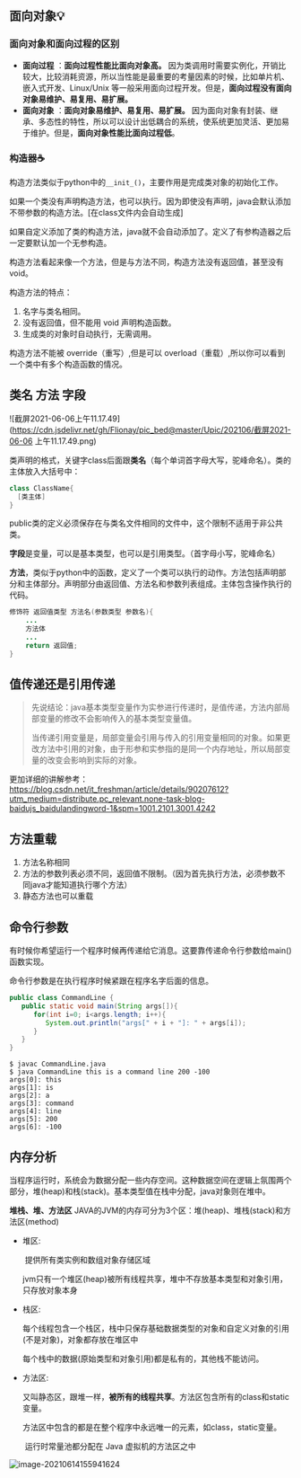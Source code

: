 ## 面向对象:bulb:

### 面向对象和面向过程的区别

- **面向过程** ：**面向过程性能比面向对象高。** 因为类调用时需要实例化，开销比较大，比较消耗资源，所以当性能是最重要的考量因素的时候，比如单片机、嵌入式开发、Linux/Unix 等一般采用面向过程开发。但是，**面向过程没有面向对象易维护、易复用、易扩展。**
- **面向对象** ：**面向对象易维护、易复用、易扩展。** 因为面向对象有封装、继承、多态性的特性，所以可以设计出低耦合的系统，使系统更加灵活、更加易于维护。但是，**面向对象性能比面向过程低**。

### 构造器:coffee:

构造方法类似于python中的`__init_()`，主要作用是完成类对象的初始化工作。

如果一个类没有声明构造方法，也可以执行。因为即使没有声明，java会默认添加不带参数的构造方法。[在class文件内会自动生成]

如果自定义添加了类的构造方法，java就不会自动添加了。定义了有参构造器之后一定要默认加一个无参构造。

构造方法看起来像一个方法，但是与方法不同，构造方法没有返回值，甚至没有void。

构造方法的特点：

1. 名字与类名相同。
2. 没有返回值，但不能用 void 声明构造函数。
3. 生成类的对象时自动执行，无需调用。

构造方法不能被 override（重写）,但是可以 overload（重载）,所以你可以看到一个类中有多个构造函数的情况。

## 类名 方法 字段

![截屏2021-06-06上午11.17.49](https://cdn.jsdelivr.net/gh/Flionay/pic_bed@master/Upic/202106/截屏2021-06-06 上午11.17.49.png)

类声明的格式，关键字class后面跟**类名**（每个单词首字母大写，驼峰命名）。类的主体放入大括号中：

```java
class ClassName{
  [类主体]
}
```

public类的定义必须保存在与类名文件相同的文件中，这个限制不适用于非公共类。

**字段**是变量，可以是基本类型，也可以是引用类型。（首字母小写，驼峰命名）

**方法**，类似于python中的函数，定义了一个类可以执行的动作。方法包括声明部分和主体部分。声明部分由返回值、方法名和参数列表组成。主体包含操作执行的代码。

```java
修饰符 返回值类型 方法名(参数类型 参数名){
    ...
    方法体
    ...
    return 返回值;
}
```

## 值传递还是引用传递

> 先说结论：java基本类型变量作为实参进行传递时，是值传递，方法内部局部变量的修改不会影响传入的基本类型变量值。
>
> 当传递引用变量是，局部变量会引用与传入的引用变量相同的对象。如果更改方法中引用的对象，由于形参和实参指的是同一个内存地址，所以局部变量的改变会影响到实际的对象。

更加详细的讲解参考：https://blog.csdn.net/it_freshman/article/details/90207612?utm_medium=distribute.pc_relevant.none-task-blog-baidujs_baidulandingword-1&spm=1001.2101.3001.4242

## 方法重载

1. 方法名称相同
2. 方法的参数列表必须不同，返回值不限制。（因为首先执行方法，必须参数不同java才能知道执行哪个方法）
3. 静态方法也可以重载



## 命令行参数

有时候你希望运行一个程序时候再传递给它消息。这要靠传递命令行参数给main()函数实现。

命令行参数是在执行程序时候紧跟在程序名字后面的信息。

```java
public class CommandLine {
   public static void main(String args[]){ 
      for(int i=0; i<args.length; i++){
         System.out.println("args[" + i + "]: " + args[i]);
      }
   }
}
```

```shell
$ javac CommandLine.java 
$ java CommandLine this is a command line 200 -100
args[0]: this
args[1]: is
args[2]: a
args[3]: command
args[4]: line
args[5]: 200
args[6]: -100
```

## 内存分析

当程序运行时，系统会为数据分配一些内存空间。这种数据空间在逻辑上氛围两个部分，堆(heap)和栈(stack)。基本类型值在栈中分配，java对象则在堆中。

**堆栈、堆、方法区**
JAVA的JVM的内存可分为3个区：堆(heap)、堆栈(stack)和方法区(method)

- 堆区:

  ​	提供所有类实例和数组对象存储区域

  ​	jvm只有一个堆区(heap)被所有线程共享，堆中不存放基本类型和对象引用，只存放对象本身

- 栈区:

  ​	每个线程包含一个栈区，栈中只保存基础数据类型的对象和自定义对象的引用(不是对象)，对象都存放在堆区中

  ​	每个栈中的数据(原始类型和对象引用)都是私有的，其他栈不能访问。

- 方法区:

  ​	又叫静态区，跟堆一样，**被所有的线程共享**。方法区包含所有的class和static变量。

  ​	方法区中包含的都是在整个程序中永远唯一的元素，如class，static变量。

  ​	运行时常量池都分配在 Java 虚拟机的方法区之中
  

![image-20210614155941624](https://cdn.jsdelivr.net/gh/Flionay/pic_bed@master/Upic/202106/image-20210614155941624.png)

